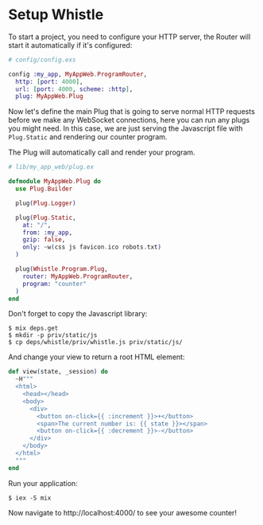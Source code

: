 # Setup Whistle

To start a project, you need to configure your HTTP server, the Router will start it automatically if it's configured:

```elixir
# config/config.exs

config :my_app, MyAppWeb.ProgramRouter,
  http: [port: 4000],
  url: [port: 4000, scheme: :http],
  plug: MyAppWeb.Plug
```

Now let's define the main Plug that is going to serve normal HTTP requests before we make any WebSocket connections, here you can run any plugs you might need. In this case, we are just serving the Javascript file with `Plug.Static` and rendering our counter program.

The Plug will automatically call and render your program.

```elixir
# lib/my_app_web/plug.ex

defmodule MyAppWeb.Plug do
  use Plug.Builder

  plug(Plug.Logger)

  plug(Plug.Static,
    at: "/",
    from: :my_app,
    gzip: false,
    only: ~w(css js favicon.ico robots.txt)
  )

  plug(Whistle.Program.Plug,
    router: MyAppWeb.ProgramRouter,
    program: "counter"
  )
end
```

Don't forget to copy the Javascript library:

```
$ mix deps.get
$ mkdir -p priv/static/js
$ cp deps/whistle/priv/whistle.js priv/static/js/
```

And change your view to return a root HTML element:

```elixir
def view(state, _session) do
  ~H"""
  <html>
    <head></head>
    <body>
      <div>
        <button on-click={{ :increment }}>+</button>
        <span>The current number is: {{ state }}></span>
        <button on-click={{ :decrement }}>-</button>
      </div>
    </body>
  </html>
  """
end
```

Run your application:

```
$ iex -S mix
```

Now navigate to http://localhost:4000/ to see your awesome counter!
